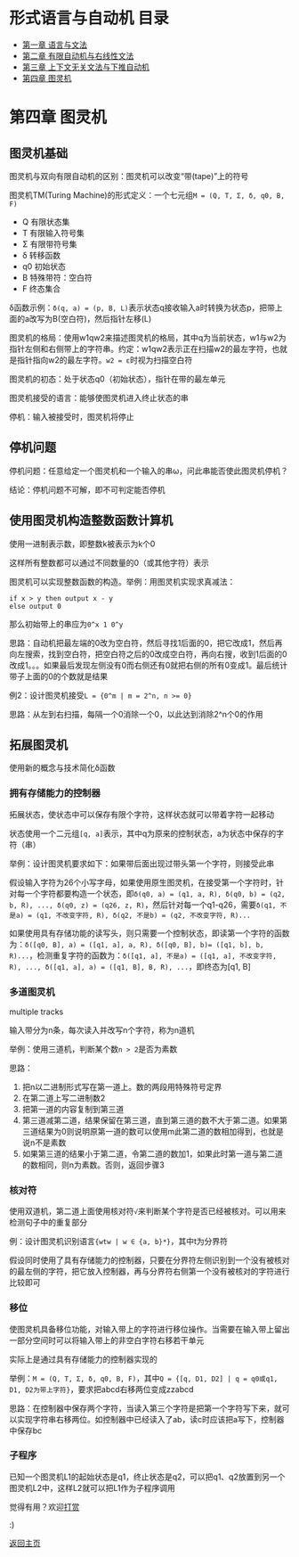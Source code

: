 # 形式语言与自动机 目录

- [第一章 语言与文法](Chapter1.md)
- [第二章 有限自动机与右线性文法](Chapter2.md)
- [第三章 上下文无关文法与下推自动机](Chapter3.md)
- [第四章 图灵机](Chapter4.md)

# 第四章 图灵机

## 图灵机基础

图灵机与双向有限自动机的区别：图灵机可以改变“带(tape)”上的符号

图灵机TM(Turing Machine)的形式定义：一个七元组```M = (Q, T, Σ, δ, q0, B, F)```

- Q 有限状态集
- T 有限输入符号集
- Σ 有限带符号集
- δ 转移函数
- q0 初始状态
- B 特殊带符：空白符
- F 终态集合

δ函数示例：```δ(q, a) = (p, B, L)```表示状态q接收输入a时转换为状态p，把带上面的a改写为B(空白符)，然后指针左移(L)

图灵机的格局：使用w1qw2来描述图灵机的格局，其中q为当前状态，w1与w2为指针左侧和右侧带上的字符串。约定：w1qw2表示正在扫描w2的最左字符，也就是指针指向w2的最左字符。```w2 = ε```时视为扫描空白符

图灵机的初态：处于状态q0（初始状态），指针在带的最左单元

图灵机接受的语言：能够使图灵机进入终止状态的串

停机：输入被接受时，图灵机将停止

## 停机问题

停机问题：任意给定一个图灵机和一个输入的串ω，问此串能否使此图灵机停机？

结论：停机问题不可解，即不可判定能否停机

## 使用图灵机构造整数函数计算机

使用一进制表示数，即整数k被表示为k个0

这样所有整数都可以通过不同数量的0（或其他字符）表示

图灵机可以实现整数函数的构造。举例：用图灵机实现求真减法：

```
if x > y then output x - y
else output 0
```

那么初始带上的串应为```0^x 1 0^y```

思路：自动机把最左端的0改为空白符，然后寻找1后面的0，把它改成1，然后再向左搜索，找到空白符，把空白符之后的0改成空白符，再向右搜，收到1后面的0改成1。。。如果最后发现左侧没有0而右侧还有0就把右侧的所有0变成1。最后统计带子上面的0的个数就是结果

例2：设计图灵机接受```L = {0^m | m = 2^n, n >= 0}```

思路：从左到右扫描，每隔一个0消除一个0，以此达到消除2^n个0的作用

## 拓展图灵机

使用新的概念与技术简化δ函数

### 拥有存储能力的控制器

拓展状态，使状态中可以保存有限个字符，这样状态就可以带着字符一起移动

状态使用一个二元组```[q, a]```表示，其中q为原来的控制状态，a为状态中保存的字符（串）

举例：设计图灵机要求如下：如果带后面出现过带头第一个字符，则接受此串

假设输入字符为26个小写字母，如果使用原生图灵机，在接受第一个字符时，针对每一个字符都要构造一个状态，即```δ(q0, a) = (q1, a, R), δ(q0, b) = (q2, b, R), ..., δ(q0, z) = (q26, z, R)```，然后针对每一个q1-q26，需要```δ(q1, 不是a) = (q1, 不改变字符, R), δ(q2, 不是b) = (q2, 不改变字符, R)...```

如果使用具有存储功能的读写头，则只需要一个控制状态，即读第一个字符的函数为：```δ([q0, B], a) = ([q1, a], a, R), δ([q0, B], b)= ([q1, b], b, R)...```，检测重复字符的函数为：```δ([q1, a], 不是a) = ([q1, a], 不改变字符, R), ..., δ([q1, a], a) = ([q1, B], B, R), ...```，即终态为[q1, B]

### 多道图灵机

multiple tracks

输入带分为n条，每次读入并改写n个字符，称为n道机

举例：使用三道机，判断某个数```n > 2```是否为素数

思路：
1. 把n以二进制形式写在第一道上。数的两段用特殊符号定界
2. 在第二道上写二进制数2
3. 把第一道的内容复制到第三道
4. 第三道减第二道，结果保留在第三道，直到第三道的数不大于第二道。如果第三道结果为0则说明原第一道的数可以使用m此第二道的数相加得到，也就是说n不是素数
5. 如果第三道的结果小于第二道，令第二道的数加1，如果此时第一道与第二道的数相同，则n为素数。否则，返回步骤3

### 核对符

使用双道机，第二道上面使用核对符```√```来判断某个字符是否已经被核对。可以用来检测句子中的重复部分

例：设计图灵机识别语言```{wtw | w ∈ {a, b}*}```，其中t为分界符

假设同时使用了具有存储能力的控制器，只要在分界符左侧识别到一个没有被核对的最左侧的字符，把它放入控制器，再与分界符右侧第一个没有被核对的字符进行比较即可

### 移位

使图灵机具备移位功能，对输入带上的字符进行移位操作。当需要在输入带上留出一部分空间时可以将输入带上的非空白字符右移若干单元

实际上是通过具有存储能力的控制器实现的

举例：```M = (Q, T, Σ, δ, q0, B, F)```，其中```Q = {[q, D1, D2] | q = q0或q1, D1, D2为带上字符}```，要求把abcd右移两位变成zzabcd

思路：在控制器中保存两个字符，当读入第三个字符是把第一个字符写下来，就可以实现字符串右移两位。如控制器中已经读入了ab，读c时应该把a写下，控制器中保存bc

### 子程序

已知一个图灵机L1的起始状态是q1，终止状态是q2，可以把q1、q2放置到另一个图灵机L2中，这样L2就可以把L1作为子程序调用

觉得有用？欢迎[打赏](../../../donate.md)

:)

[返回主页](../../../index.md)